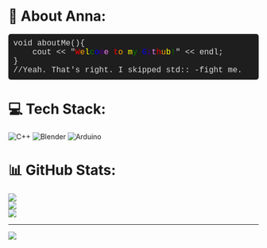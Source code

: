 # 💫 About Anna:
<pre style="font-family: 'Courier New', monospace; font-size: 16px; background-color: #1e1e1e; color: #dcdcdc; padding: 10px; border-radius: 5px;">
void aboutMe(){
    cout << "<span style='color:red;'>W</span><span style='color:orange;'>e</span><span style='color:yellow;'>l</span><span style='color:green;'>c</span><span style='color:blue;'>o</span><span style='color:indigo;'>m</span><span style='color:violet;'>e</span> <span style='color:red;'>t</span><span style='color:orange;'>o</span> <span style='color:yellow;'>m</span><span style='color:green;'>y</span> <span style='color:blue;'>G</span><span style='color:indigo;'>i</span><span style='color:violet;'>t</span><span style='color:red;'>h</span><span style='color:orange;'>u</span><span style='color:yellow;'>b</span><span style='color:green;'>!</span>" << endl;
}
//Yeah. That's right. I skipped std:: -fight me.
</pre>



# 💻 Tech Stack:
![C++](https://img.shields.io/badge/c++-%2300599C.svg?style=for-the-badge&logo=c%2B%2B&logoColor=white) ![Blender](https://img.shields.io/badge/blender-%23F5792A.svg?style=for-the-badge&logo=blender&logoColor=white) ![Arduino](https://img.shields.io/badge/-Arduino-00979D?style=for-the-badge&logo=Arduino&logoColor=white)
# 📊 GitHub Stats:
![](https://github-readme-stats.vercel.app/api?username=AnnaBananas2005&theme=dark&hide_border=false&include_all_commits=false&count_private=false)<br/>
![](https://nirzak-streak-stats.vercel.app/?user=AnnaBananas2005&theme=dark&hide_border=false)<br/>
![](https://github-readme-stats.vercel.app/api/top-langs/?username=AnnaBananas2005&theme=dark&hide_border=false&include_all_commits=false&count_private=false&layout=compact)

---
[![](https://visitcount.itsvg.in/api?id=AnnaBananas2005&icon=0&color=0)](https://visitcount.itsvg.in)

<!-- Proudly created with GPRM ( https://gprm.itsvg.in ) -->
